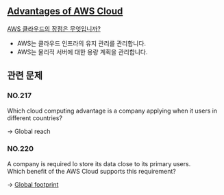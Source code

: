 ## [Advantages of AWS Cloud](https://aws.amazon.com/ko/compliance/data-center/controls/)

[AWS 클라우드의 장점은 무엇입니까?](https://www.examtopics.com/discussions/amazon/view/26545-exam-aws-certified-cloud-practitioner-topic-1-question-316/)

   * AWS는 클라우드 인프라의 유지 관리를 관리합니다.
   * AWS는 물리적 서버에 대한 용량 계획을 관리합니다.

## 관련 문제

### NO.217 
Which cloud computing advantage is a company applying when it users in different countries?

-> Global reach

### NO.220 
A company is required lo store its data close to its primary users. <br/>Which benefit of the AWS Cloud supports this requirement?

-> [Global footprint](https://aws.amazon.com/about-aws/global-infrastructure/global_network/?nc1=h_ls)
